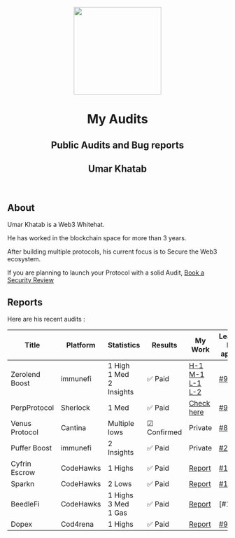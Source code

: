 
<div background="black">
<p align="center">
    <img  src="https://github.com/0xumarkhatab/0xumarkhatab-audits/assets/71306738/e492c27c-8d66-488e-bacc-ec68a130615a"  height="200" />
</p>



<h1 align="center">My Audits</h1>
<h2 align="center">Public Audits and Bug reports</h2>
<h2 align="center">Umar Khatab</h2>  
<br/>
</div>


## About

Umar Khatab is a Web3 Whitehat.

He has worked in the blockchain space for more than 3 years.

After building multiple protocols, his current focus is to Secure the Web3 ecosystem.

If you are planning to launch your Protocol with a solid Audit, [Book a Security Review](https://twitter.com/0xumarkhatab)


## Reports

Here are his recent audits :

| Title | Platform | Statistics | Results | My Work | Leaderboard Rank ( if applicable )|
| -------| ----------- | -------------- | ----------- | ------------| -------------|
| Zerolend Boost | immunefi | 1 High <br/> 1 Med  <br/> 2 Insights| ✅ Paid  | [H-1](https://reports.immunefi.com/zerolend/29145-sc-high-zerolendtoken-is-bricked-to-use-for-whitelisted...) <br/>  [M-1](https://reports.immunefi.com/zerolend/29130-sc-medium-unlimited-minting-of-vestedzeronft)<br/> [L-1](https://reports.immunefi.com/zerolend/29149-sc-insight-dos-in-zero-registry-configuration-updation)<br/> [L-2](https://reports.immunefi.com/zerolend/29262-sc-insight-some-users-can-get-more-rewards-than-others-whi...)| [#9](https://immunefi.com/audit-competition/zerolend-boost/leaderboard/#top)
| PerpProtocol | Sherlock | 1 Med | ✅ Paid  | [Check here](https://github.com/sherlock-audit/2024-02-perpetual-judging/issues/44) |[#9]([https://x.com/0xumarkhatab/status/1786616891143790846](https://x.com/0xumarkhatab/status/1788187868570980616))
| Venus Protocol | Cantina | Multiple lows | ☑ Confirmed  | Private |[#8](https://x.com/0xumarkhatab/status/1786616891143790846)  
| Puffer Boost | immunefi |2 Insights | ✅ Paid  | Private | [#22](https://drive.google.com/file/d/1ra8reO3Yvlgzm-OAhzak24jVCfhBEziz/view?usp=drive_open)
| Cyfrin Escrow | CodeHawks |1 Highs | ✅ Paid | [Report]( https://github.com/0xumarkhatab/0xumarkhatab-audits/tree/main/CyfrinEscrow-Aug5)  | [#109]() |
| Sparkn | CodeHawks |2 Lows | ✅ Paid | [Report](Sparkn_Sep8)  | [#109]() |
| BeedleFi| CodeHawks |1 Highs <br/>3 Med <br/>1 Gas | ✅ Paid | [Report]( https://github.com/0xumarkhatab/0xumarkhatab-audits/tree/main/BeedleFi-Aug7)  | [#144] |
| Dopex | Cod4rena |1 Highs | ✅ Paid | [Report](https://github.com/code-423n4/2023-08-dopex-findings/issues/549)  | [#92]() |




